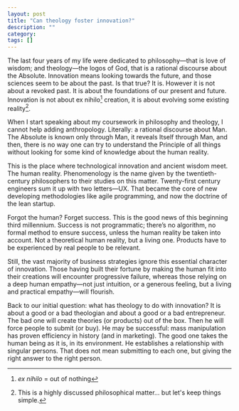 ```yaml
---
layout: post
title: "Can theology foster innovation?"
description: ""
category: 
tags: []
---
```


The last four years of my life were dedicated to philosophy—that is love of wisdom; and theology—the logos of God, that is a rational discourse about the Absolute.
Innovation means looking towards the future, and those sciences seem to be about the past. Is that true?
It is. However it is not about a revoked past. It is about the foundations of our present and future. Innovation is not about ex nihilo[^1] creation, it is about evolving some existing reality[^2].

When I start speaking about my coursework in philosophy and theology, I cannot help adding anthropology. Literally: a rational discourse about Man. The Absolute is known only through Man, it reveals Itself through Man, and then, there is no way one can try to understand the Principle of all things without looking for some kind of knowledge about the human reality.

This is the place where technological innovation and ancient wisdom meet. The human reality. Phenomenology is the name given by the twentieth-century philosophers to their studies on this matter. Twenty-first century engineers sum it up with two letters—UX. That became the core of new developing methodologies like agile programming, and now the doctrine of the lean startup.

Forgot the human? Forget success. This is the good news of this beginning third millennium. Success is not programmatic; there’s no algorithm, no formal method to ensure success, unless the human reality be taken into account. Not a theoretical human reality, but a living one. Products have to be experienced by real people to be relevant.

Still, the vast majority of business strategies ignore this essential character of innovation. Those having built their fortune by making the human fit into their creations will encounter progressive failure, whereas those relying on a deep human empathy—not just intuition, or a generous feeling, but a living and practical empathy—will flourish.

Back to our initial question: what has theology to do with innovation? It is about a good or a bad theologian and about a good or a bad entrepreneur. The bad one will create theories (or products) out of the box. Then he will force people to submit (or buy). He may be successful: mass manipulation has proven efficiency in history (and in marketing).
The good one takes the human being as it is, in its environment. He establishes a relationship with singular persons. That does not mean submitting to each one, but giving the right answer to the right person.

[^1]: _ex nihilo_ = out of nothing

[^2]:  This is a highly discussed philosophical matter... but let's keep things simple.
